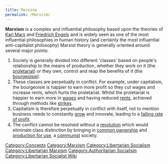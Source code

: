 ```yaml
---
title: Marxism
permalink: /Marxism/
---
```


**Marxism** is a complex and influential philosophy based upon the
theories of [Karl Marx](Karl_Marx.md "wikilink") and [Friedrich
Engels](Friedrich_Engels.md "wikilink") and is widely seen as one of the
most influential philosophies in human history (and certainly the most
influential anti-capitalist philosophy) Marxist theory is generally
oriented around several major points:

1.  Society is generally divided into different 'classes' based on
    people's relationship to the means of production, whether they work
    on it (the [proletariat](Working_Class.md "wikilink")) or they own,
    control and reap the benefits of it (the
    [bourgeoisie](Ruling_Class.md "wikilink")).
2.  These classes are perpetually in conflict. For example, under
    capitalism, the bourgeoisie is happier to earn more profit so they
    cut wages and increase rents, which hurts the proletariat. Whilst
    the proletariat is happier to earn more in
    [wages](Wage_Labour.md "wikilink") and having reduced
    [rents](Rent.md "wikilink"), achieved through methods like
    [strikes](Strike.md "wikilink").
3.  Capitalism is therefore perpetually in conflict with itself, not to
    mention business needs to constantly [grow](Grow_or_Die.md "wikilink")
    and innovate, leading to a [falling rate of
    profit](Tendency_of_the_rate_of_profit_to_fall.md "wikilink").
4.  The conflict cannot be resolved without a
    [revolution](revolution.md "wikilink") which would eliminate class
    distinction by bringing in [common ownership](Commons.md "wikilink")
    and [production for use](production_for_use.md "wikilink"), a
    [communist](Communism.md "wikilink") society.

[Category:Concepts](Category:Concepts.md "wikilink")
[Category:Marxism](Category:Marxism.md "wikilink") [Category:Libertarian
Socialism](Category:Libertarian_Socialism.md "wikilink")
[Category:Libertarian Marxism](Category:Libertarian_Marxism.md "wikilink")
[Category:Authoritarian
Socialism](Category:Authoritarian_Socialism.md "wikilink")
[Category:Libertarian Socialist
Wiki](Category:Libertarian_Socialist_Wiki.md "wikilink")